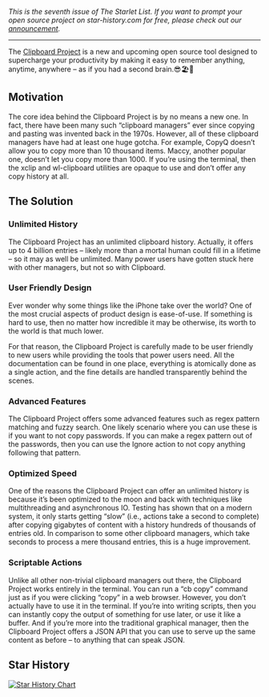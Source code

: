 _This is the seventh issue of The Starlet List. If you want to prompt your open source project on star-history.com for free, please check out our [announcement](/blog/list-your-open-source-project)._

---

The [Clipboard Project](https://github.com/Slackadays/Clipboard) is a new and upcoming open source tool designed to supercharge your productivity by making it easy to remember anything, anytime, anywhere – as if you had a second brain.😎🏖️🐬

## Motivation

The core idea behind the Clipboard Project is by no means a new one. In fact, there have been many such “clipboard managers” ever since copying and pasting was invented back in the 1970s. However, all of these clipboard managers have had at least one huge gotcha. For example, CopyQ doesn’t allow you to copy more than 10 thousand items. Maccy, another popular one, doesn’t let you copy more than 1000. If you’re using the terminal, then the xclip and wl-clipboard utilities are opaque to use and don’t offer any copy history at all.

## The Solution

### Unlimited History

The Clipboard Project has an unlimited clipboard history. Actually, it offers up to 4 billion entries – likely more than a mortal human could fill in a lifetime – so it may as well be unlimited. Many power users have gotten stuck here with other managers, but not so with Clipboard.

### User Friendly Design

Ever wonder why some things like the iPhone take over the world? One of the most crucial aspects of product design is ease-of-use. If something is hard to use, then no matter how incredible it may be otherwise, its worth to the world is that much lower.

For that reason, the Clipboard Project is carefully made to be user friendly to new users while providing the tools that power users need. All the documentation can be found in one place, everything is atomically done as a single action, and the fine details are handled transparently behind the scenes.

### Advanced Features

The Clipboard Project offers some advanced features such as regex pattern matching and fuzzy search. One likely scenario where you can use these is if you want to not copy passwords. If you can make a regex pattern out of the passwords, then you can use the Ignore action to not copy anything following that pattern.

### Optimized Speed

One of the reasons the Clipboard Project can offer an unlimited history is because it’s been optimized to the moon and back with techniques like multithreading and asynchronous IO. Testing has shown that on a modern system, it only starts getting “slow” (i.e., actions take a second to complete) after copying gigabytes of content with a history hundreds of thousands of entries old. In comparison to some other clipboard managers, which take seconds to process a mere thousand entries, this is a huge improvement.

### Scriptable Actions

Unlike all other non-trivial clipboard managers out there, the Clipboard Project works entirely in the terminal. You can run a “cb copy” command just as if you were clicking “copy” in a web browser. However, you don’t actually have to use it in the terminal. If you’re into writing scripts, then you can instantly copy the output of something for use later, or use it like a buffer. And if you’re more into the traditional graphical manager, then the Clipboard Project offers a JSON API that you can use to serve up the same content as before – to anything that can speak JSON.

## Star History

[![Star History Chart](https://api.star-history.com/svg?repos=Slackadays/Clipboard&type=Date)](https://star-history.com/#Slackadays/Clipboard&Date)
